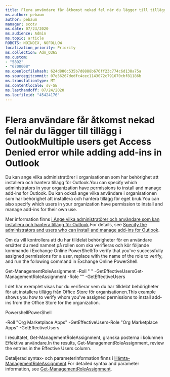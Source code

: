 ```yaml
---
title: Flera användare får åtkomst nekad fel när du lägger till tillägg i Outlook
ms.author: pebaum
author: pebaum
manager: scotv
ms.date: 07/23/2020
ms.audience: Admin
ms.topic: article
ROBOTS: NOINDEX, NOFOLLOW
localization_priority: Priority
ms.collection: Adm_O365
ms.custom:
- "5892"
- "6700008"
ms.openlocfilehash: 624d880c535b7d8888b676ff23c774c6d138a75a
ms.sourcegitcommit: 07e56267dedfc4cec1143072c791670cbf81186b
ms.translationtype: MT
ms.contentlocale: sv-SE
ms.lasthandoff: 07/24/2020
ms.locfileid: "45424176"
---
```

# <a name="multiple-users-get-access-denied-error-while-adding-add-ins-in-outlook"></a><span data-ttu-id="bc39b-102">Flera användare får åtkomst nekad fel när du lägger till tillägg i Outlook</span><span class="sxs-lookup"><span data-stu-id="bc39b-102">Multiple users get Access Denied error while adding add-ins in Outlook</span></span>

<span data-ttu-id="bc39b-103">Du kan ange vilka administratörer i organisationen som har behörighet att installera och hantera tillägg för Outlook.</span><span class="sxs-lookup"><span data-stu-id="bc39b-103">You can specify which administrators in your organization have permissions to install and manage add-ins for Outlook.</span></span> <span data-ttu-id="bc39b-104">Du kan också ange vilka användare i organisationen som har behörighet att installera och hantera tillägg för eget bruk.</span><span class="sxs-lookup"><span data-stu-id="bc39b-104">You can also specify which users in your organization have permission to install and manage add-ins for their own use.</span></span>

<span data-ttu-id="bc39b-105">Mer information finns [i Ange vilka administratörer och användare som kan installera och hantera tillägg för Outlook](https://docs.microsoft.com/exchange/clients-and-mobile-in-exchange-online/add-ins-for-outlook/specify-who-can-install-and-manage-add-ins).</span><span class="sxs-lookup"><span data-stu-id="bc39b-105">For details, see [Specify the administrators and users who can install and manage add-ins for Outlook](https://docs.microsoft.com/exchange/clients-and-mobile-in-exchange-online/add-ins-for-outlook/specify-who-can-install-and-manage-add-ins).</span></span>

<span data-ttu-id="bc39b-106">Om du vill kontrollera att du har tilldelat behörigheter för en användare ersätter du <Role Name> med namnet på rollen som ska verifieras och kör följande kommando i Exchange Online PowerShell:</span><span class="sxs-lookup"><span data-stu-id="bc39b-106">To verify that you've successfully assigned permissions for a user, replace <Role Name> with the name of the role to verify, and run the following command in Exchange Online PowerShell:</span></span>

<span data-ttu-id="bc39b-107">Get-ManagementRoleAssignment -Roll " <Role Name> " -GetEffectiveUsers</span><span class="sxs-lookup"><span data-stu-id="bc39b-107">Get-ManagementRoleAssignment -Role "<Role Name>" -GetEffectiveUsers</span></span>

<span data-ttu-id="bc39b-108">I det här exemplet visas hur du verifierar vem du har tilldelat behörigheter för att installera tillägg från Office Store för organisationen.</span><span class="sxs-lookup"><span data-stu-id="bc39b-108">This example shows you how to verify whom you've assigned permissions to install add-ins from the Office Store for the organization.</span></span>

<span data-ttu-id="bc39b-109">Powershell</span><span class="sxs-lookup"><span data-stu-id="bc39b-109">PowerShell</span></span>

<span data-ttu-id="bc39b-110">-Roll "Org Marketplace Apps" -GetEffectiveUsers</span><span class="sxs-lookup"><span data-stu-id="bc39b-110">-Role "Org Marketplace Apps" -GetEffectiveUsers</span></span>

<span data-ttu-id="bc39b-111">I resultatet, Get-ManagementRoleAssignment, granska posterna i kolumnen Effektiva användare.</span><span class="sxs-lookup"><span data-stu-id="bc39b-111">In the results, Get-ManagementRoleAssignment, review the entries in the Effective Users column.</span></span>

<span data-ttu-id="bc39b-112">Detaljerad syntax- och parameterinformation finns i [Hämta-ManagementRoleAssignment](https://docs.microsoft.com/powershell/module/exchange/get-managementroleassignment).</span><span class="sxs-lookup"><span data-stu-id="bc39b-112">For detailed syntax and parameter information, see [Get-ManagementRoleAssignment](https://docs.microsoft.com/powershell/module/exchange/get-managementroleassignment).</span></span>
 